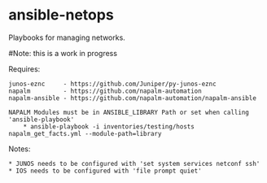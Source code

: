 ansible-netops
===========

Playbooks for managing networks.

#Note: this is a work in progress

Requires:
	
	junos-eznc     - https://github.com/Juniper/py-junos-eznc
	napalm         - https://github.com/napalm-automation
	napalm-ansible - https://github.com/napalm-automation/napalm-ansible

    NAPALM Modules must be in ANSIBLE_LIBRARY Path or set when calling 'ansible-playbook'
        * ansible-playbook -i inventories/testing/hosts napalm_get_facts.yml --module-path=library

Notes:

    * JUNOS needs to be configured with 'set system services netconf ssh'
    * IOS needs to be configured with 'file prompt quiet'
